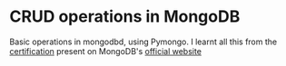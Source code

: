 # CRUD operations in MongoDB

Basic operations in mongodbd, using Pymongo. I learnt all this from the [certification]() present on MongoDB's [official website](https://learn.mongodb.com/learn/learning-path/mongodb-python-developer-path)
